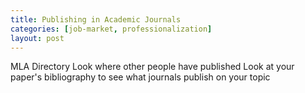 ```yaml
---
title: Publishing in Academic Journals
categories: [job-market, professionalization]
layout: post
---
```


MLA Directory
Look where other people have published
Look at your paper's bibliography to see what journals publish on your topic


